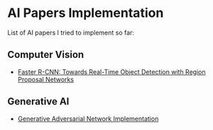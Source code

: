 # AI Papers Implementation
List of AI papers I tried to implement so far:

## Computer Vision
* [Faster R-CNN: Towards Real-Time Object Detection with Region Proposal Networks](https://github.com/lloydaxeph/simple_frcnn_implementation_from_scratch)

## Generative AI
* [Generative Adversarial Network Implementation](https://github.com/lloydaxeph?tab=repositories)
